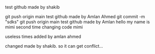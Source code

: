 test github made by shakib

git push origin main
test github made by Amlan Ahmed
git commit -m "sdks"
git push origin main
test github made by Amlan
hello my name is mimi
second time changing code mimi

useless times added by amlan ahmed

changed made by shakib. so it can get conflict...
